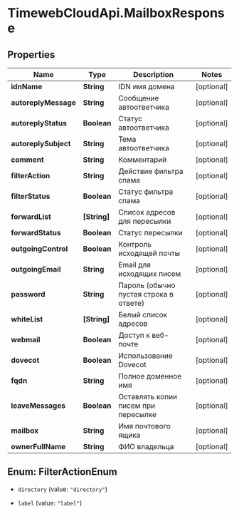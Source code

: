 # TimewebCloudApi.MailboxResponse

## Properties

Name | Type | Description | Notes
------------ | ------------- | ------------- | -------------
**idnName** | **String** | IDN имя домена | [optional] 
**autoreplyMessage** | **String** | Сообщение автоответчика | [optional] 
**autoreplyStatus** | **Boolean** | Статус автоответчика | [optional] 
**autoreplySubject** | **String** | Тема автоответчика | [optional] 
**comment** | **String** | Комментарий | [optional] 
**filterAction** | **String** | Действие фильтра спама | [optional] 
**filterStatus** | **Boolean** | Статус фильтра спама | [optional] 
**forwardList** | **[String]** | Список адресов для пересылки | [optional] 
**forwardStatus** | **Boolean** | Статус пересылки | [optional] 
**outgoingControl** | **Boolean** | Контроль исходящей почты | [optional] 
**outgoingEmail** | **String** | Email для исходящих писем | [optional] 
**password** | **String** | Пароль (обычно пустая строка в ответе) | [optional] 
**whiteList** | **[String]** | Белый список адресов | [optional] 
**webmail** | **Boolean** | Доступ к веб-почте | [optional] 
**dovecot** | **Boolean** | Использование Dovecot | [optional] 
**fqdn** | **String** | Полное доменное имя | [optional] 
**leaveMessages** | **Boolean** | Оставлять копии писем при пересылке | [optional] 
**mailbox** | **String** | Имя почтового ящика | [optional] 
**ownerFullName** | **String** | ФИО владельца | [optional] 



## Enum: FilterActionEnum


* `directory` (value: `"directory"`)

* `label` (value: `"label"`)




